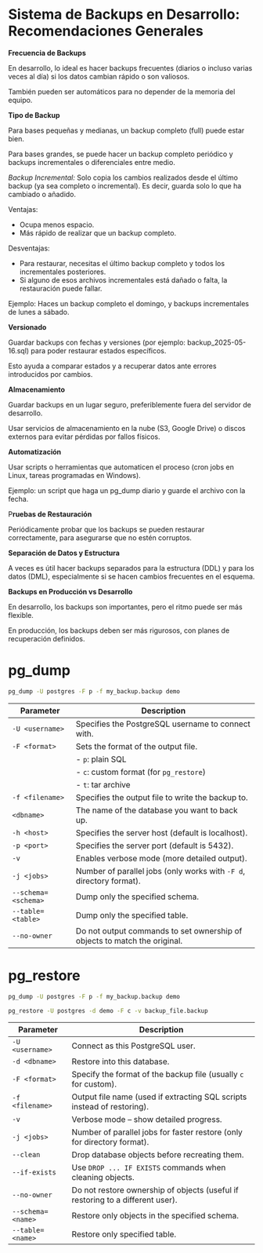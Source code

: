 # Sistema de Backups en Desarrollo: Recomendaciones Generales
**Frecuencia de Backups**

En desarrollo, lo ideal es hacer backups frecuentes (diarios o incluso varias veces al día) si los datos cambian rápido o son valiosos.

También pueden ser automáticos para no depender de la memoria del equipo.

**Tipo de Backup**

Para bases pequeñas y medianas, un backup completo (full) puede estar bien.

Para bases grandes, se puede hacer un backup completo periódico y backups incrementales o diferenciales entre medio.

*Backup Incremental:*
Solo copia los cambios realizados desde el último backup (ya sea completo o incremental). Es decir, guarda solo lo que ha cambiado o añadido.

Ventajas:
- Ocupa menos espacio.
- Más rápido de realizar que un backup completo.

Desventajas:
- Para restaurar, necesitas el último backup completo y todos los incrementales posteriores.
- Si alguno de esos archivos incrementales está dañado o falta, la restauración puede fallar.

Ejemplo:
Haces un backup completo el domingo, y backups incrementales de lunes a sábado.



**Versionado**

Guardar backups con fechas y versiones (por ejemplo: backup_2025-05-16.sql) para poder restaurar estados específicos.

Esto ayuda a comparar estados y a recuperar datos ante errores introducidos por cambios.

**Almacenamiento**

Guardar backups en un lugar seguro, preferiblemente fuera del servidor de desarrollo.

Usar servicios de almacenamiento en la nube (S3, Google Drive) o discos externos para evitar pérdidas por fallos físicos.

**Automatización**

Usar scripts o herramientas que automaticen el proceso (cron jobs en Linux, tareas programadas en Windows).

Ejemplo: un script que haga un pg_dump diario y guarde el archivo con la fecha.

P**ruebas de Restauración**

Periódicamente probar que los backups se pueden restaurar correctamente, para asegurarse que no estén corruptos.

**Separación de Datos y Estructura**

A veces es útil hacer backups separados para la estructura (DDL) y para los datos (DML), especialmente si se hacen cambios frecuentes en el esquema.

**Backups en Producción vs Desarrollo**

En desarrollo, los backups son importantes, pero el ritmo puede ser más flexible.

En producción, los backups deben ser más rigurosos, con planes de recuperación definidos.

# pg_dump
```bash
pg_dump -U postgres -F p -f my_backup.backup demo
```



| Parameter       | Description                                                                 |
|-----------------|-----------------------------------------------------------------------------|
| `-U <username>` | Specifies the PostgreSQL username to connect with.                          |
| `-F <format>`   | Sets the format of the output file.                                         |
|                 | - `p`: plain SQL                                                            |
|                 | - `c`: custom format (for `pg_restore`)                                     |
|                 | - `t`: tar archive                                                          |
| `-f <filename>` | Specifies the output file to write the backup to.                          |
| `<dbname>`      | The name of the database you want to back up.                              |
| `-h <host>`     | Specifies the server host (default is localhost).                          |
| `-p <port>`     | Specifies the server port (default is 5432).                               |
| `-v`            | Enables verbose mode (more detailed output).                               |
| `-j <jobs>`     | Number of parallel jobs (only works with `-F d`, directory format).         |
| `--schema=<schema>` | Dump only the specified schema.                                        |
| `--table=<table>`   | Dump only the specified table.                                         |
| `--no-owner`    | Do not output commands to set ownership of objects to match the original.  |



# pg_restore
```bash
pg_dump -U postgres -F p -f my_backup.backup demo

pg_restore -U postgres -d demo -F c -v backup_file.backup
```


| Parameter         | Description                                                               |
|-------------------|---------------------------------------------------------------------------|
| `-U <username>`   | Connect as this PostgreSQL user.                                          |
| `-d <dbname>`     | Restore into this database.                                               |
| `-F <format>`     | Specify the format of the backup file (usually `c` for custom).          |
| `-f <filename>`   | Output file name (used if extracting SQL scripts instead of restoring).  |
| `-v`              | Verbose mode – show detailed progress.                                  |
| `-j <jobs>`       | Number of parallel jobs for faster restore (only for directory format).  |
| `--clean`         | Drop database objects before recreating them.                            |
| `--if-exists`     | Use `DROP ... IF EXISTS` commands when cleaning objects.                 |
| `--no-owner`      | Do not restore ownership of objects (useful if restoring to a different user). |
| `--schema=<name>` | Restore only objects in the specified schema.                            |
| `--table=<name>`  | Restore only specified table.                                            |
